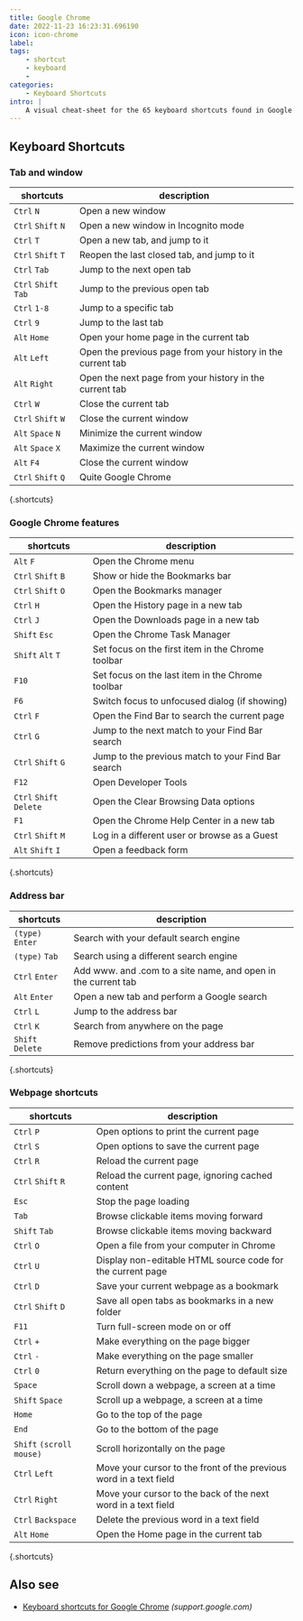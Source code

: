 ```yaml
---
title: Google Chrome
date: 2022-11-23 16:23:31.696190
icon: icon-chrome
label: 
tags: 
    - shortcut
    - keyboard
    - 
categories:
    - Keyboard Shortcuts
intro: |
    A visual cheat-sheet for the 65 keyboard shortcuts found in Google Chrome
---
```




Keyboard Shortcuts
------------------



### Tab and window

shortcuts | description
---|---
`Ctrl` `N`  | Open a new window
`Ctrl` `Shift` `N`  | Open a new window in Incognito mode
`Ctrl` `T`  | Open a new tab, and jump to it
`Ctrl` `Shift` `T`  | Reopen the last closed tab, and jump to it
`Ctrl` `Tab`  | Jump to the next open tab
`Ctrl` `Shift` `Tab`  | Jump to the previous open tab
`Ctrl` `1-8`  | Jump to a specific tab
`Ctrl` `9`  | Jump to the last tab
`Alt` `Home`  | Open your home page in the current tab
`Alt` `Left`  | Open the previous page from your history in the current tab
`Alt` `Right`  | Open the next page from your history in the current tab
`Ctrl` `W`  | Close the current tab
`Ctrl` `Shift` `W`  | Close the current window
`Alt` `Space` `N`  | Minimize the current window
`Alt` `Space` `X`  | Maximize the current window
`Alt` `F4`  | Close the current window
`Ctrl` `Shift` `Q`  | Quite Google Chrome
{.shortcuts}


### Google Chrome features

shortcuts | description
---|---
`Alt` `F`  | Open the Chrome menu
`Ctrl` `Shift` `B`  | Show or hide the Bookmarks bar
`Ctrl` `Shift` `O`  | Open the Bookmarks manager
`Ctrl` `H`  | Open the History page in a new tab
`Ctrl` `J`  | Open the Downloads page in a new tab
`Shift` `Esc`  | Open the Chrome Task Manager
`Shift` `Alt` `T`  | Set focus on the first item in the Chrome toolbar
`F10`  | Set focus on the last item in the Chrome toolbar
`F6`  | Switch focus to unfocused dialog (if showing)
`Ctrl` `F`  | Open the Find Bar to search the current page
`Ctrl` `G`  | Jump to the next match to your Find Bar search
`Ctrl` `Shift` `G`  | Jump to the previous match to your Find Bar search
`F12`  | Open Developer Tools
`Ctrl` `Shift` `Delete`  | Open the Clear Browsing Data options
`F1`  | Open the Chrome Help Center in a new tab
`Ctrl` `Shift` `M`  | Log in a different user or browse as a Guest
`Alt` `Shift` `I`  | Open a feedback form
{.shortcuts}


### Address bar

shortcuts | description
---|---
`(type)` `Enter`  | Search with your default search engine
`(type)` `Tab`  | Search using a different search engine
`Ctrl` `Enter`  | Add www. and .com to a site name, and open in the current tab
`Alt` `Enter`  | Open a new tab and perform a Google search
`Ctrl` `L`  | Jump to the address bar
`Ctrl` `K`  | Search from anywhere on the page
`Shift` `Delete`  | Remove predictions from your address bar
{.shortcuts}


### Webpage shortcuts

shortcuts | description
---|---
`Ctrl` `P`  | Open options to print the current page
`Ctrl` `S`  | Open options to save the current page
`Ctrl` `R`  | Reload the current page
`Ctrl` `Shift` `R`  | Reload the current page, ignoring cached content
`Esc`  | Stop the page loading
`Tab`  | Browse clickable items moving forward
`Shift` `Tab`  | Browse clickable items moving backward
`Ctrl` `O`  | Open a file from your computer in Chrome
`Ctrl` `U`  | Display non-editable HTML source code for the current page
`Ctrl` `D`  | Save your current webpage as a bookmark
`Ctrl` `Shift` `D`  | Save all open tabs as bookmarks in a new folder
`F11`  | Turn full-screen mode on or off
`Ctrl` `+`  | Make everything on the page bigger
`Ctrl` `-`  | Make everything on the page smaller
`Ctrl` `0`  | Return everything on the page to default size
`Space`  | Scroll down a webpage, a screen at a time
`Shift` `Space`  | Scroll up a webpage, a screen at a time
`Home`  | Go to the top of the page
`End`  | Go to the bottom of the page
`Shift` `(scroll mouse)`  | Scroll horizontally on the page
`Ctrl` `Left`  | Move your cursor to the front of the previous word in a text field
`Ctrl` `Right`  | Move your cursor to the back of the next word in a text field
`Ctrl` `Backspace`  | Delete the previous word in a text field
`Alt` `Home`  | Open the Home page in the current tab
{.shortcuts}




Also see
--------
- [Keyboard shortcuts for Google Chrome](https://support.google.com/chrome/answer/157179?hl=en) _(support.google.com)_
